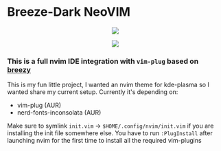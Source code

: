 # Breeze-Dark NeoVIM

<p align="center">
  <img src="https://i.imgur.com/ti9shLz.png">
</p>

<p align="center">
  <img src="https://i.imgur.com/UrryVtb.png">
</p>

### This is a full nvim IDE integration with `vim-plug` based on [breezy](https://github.com/fneu/breezy)

This is my fun little project, I wanted an nvim theme for kde-plasma so I wanted share my current setup.
Currently it's depending on:
- vim-plug (AUR)
- nerd-fonts-inconsolata (AUR)

Make sure to symlink `init.vim` -> `$HOME/.config/nvim/init.vim` if you are installing the init file somewhere else.
You have to run `:PlugInstall` after launching nvim for the first time to install all the required vim-plugins
